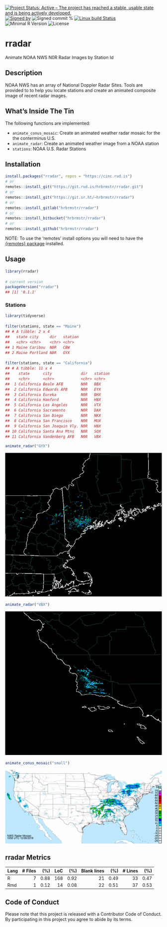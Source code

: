 
[![Project Status: Active – The project has reached a stable, usable
state and is being actively
developed.](https://www.repostatus.org/badges/latest/active.svg)](https://www.repostatus.org/#active)
[![Signed
by](https://img.shields.io/badge/Keybase-Verified-brightgreen.svg)](https://keybase.io/hrbrmstr)
![Signed commit
%](https://img.shields.io/badge/Signed_Commits-100%25-lightgrey.svg)
[![Linux build
Status](https://travis-ci.org/hrbrmstr/rradar.svg?branch=master)](https://travis-ci.org/hrbrmstr/rradar)  
![Minimal R
Version](https://img.shields.io/badge/R%3E%3D-3.2.0-blue.svg)
![License](https://img.shields.io/badge/License-MIT-blue.svg)

# rradar

Animate NOAA NWS N0R Radar Images by Station Id

## Description

NOAA NWS has an array of National Doppler Radar Sites. Tools are
provided to to help you locate stations and create an animated composite
image of recent radar images.

## What’s Inside The Tin

The following functions are implemented:

  - `animate_conus_mosaic`: Create an animated weather radar mosaic for
    the the conterminus U.S.
  - `animate_radar`: Create an animated weather image from a NOAA
    station
  - `stations`: NOAA U.S. Radar Stations

## Installation

``` r
install.packages("rradar", repos = "https://cinc.rud.is")
# or
remotes::install_git("https://git.rud.is/hrbrmstr/rradar.git")
# or
remotes::install_git("https://git.sr.ht/~hrbrmstr/rradar")
# or
remotes::install_gitlab("hrbrmstr/rradar")
# or
remotes::install_bitbucket("hrbrmstr/rradar")
# or
remotes::install_github("hrbrmstr/rradar")
```

NOTE: To use the ‘remotes’ install options you will need to have the
[{remotes} package](https://github.com/r-lib/remotes) installed.

## Usage

``` r
library(rradar)

# current version
packageVersion("rradar")
## [1] '0.1.1'
```

### Stations

``` r
library(tidyverse)

filter(stations, state == "Maine")
## # A tibble: 2 x 4
##   state city     dir   station
##   <chr> <chr>    <chr> <chr>  
## 1 Maine Caribou  N0R   CBW    
## 2 Maine Portland N0R   GYX

filter(stations, state == "California")
## # A tibble: 11 x 4
##    state      city             dir   station
##    <chr>      <chr>            <chr> <chr>  
##  1 California Beale AFB        N0R   BBX    
##  2 California Edwards AFB      N0R   EYX    
##  3 California Eureka           N0R   BHX    
##  4 California Hanford          N0R   HNX    
##  5 California Los Angeles      N0R   VTX    
##  6 California Sacramento       N0R   DAX    
##  7 California San Diego        N0R   NKX    
##  8 California San Francisco    N0R   MUX    
##  9 California San Joaquin Vly. N0R   HNX    
## 10 California Santa Ana Mtns   N0R   SOX    
## 11 California Vandenberg AFB   N0R   VBX
```

``` r
animate_radar("GYX")
```

![](man/figures/README-right-coast-1.gif)<!-- -->

``` r
animate_radar("VBX")
```

![](man/figures/README-left-coast-1.gif)<!-- -->

``` r
animate_conus_mosaic("small")
```

![](man/figures/README-mosaic-1.gif)<!-- -->

## rradar Metrics

| Lang | \# Files |  (%) | LoC |  (%) | Blank lines |  (%) | \# Lines |  (%) |
| :--- | -------: | ---: | --: | ---: | ----------: | ---: | -------: | ---: |
| R    |        7 | 0.88 | 168 | 0.92 |          21 | 0.49 |       33 | 0.47 |
| Rmd  |        1 | 0.12 |  14 | 0.08 |          22 | 0.51 |       37 | 0.53 |

## Code of Conduct

Please note that this project is released with a Contributor Code of
Conduct. By participating in this project you agree to abide by its
terms.
